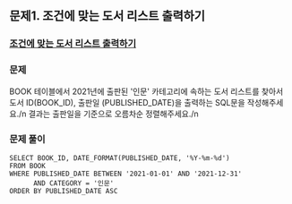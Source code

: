 ## 문제1.  조건에 맞는 도서 리스트 출력하기

### [조건에 맞는 도서 리스트 출력하기](https://school.programmers.co.kr/learn/courses/30/lessons/144853)
### 문제
BOOK 테이블에서 2021년에 출판된 '인문' 카테고리에 속하는 도서 리스트를 찾아서 도서 ID(BOOK_ID), 출판일 (PUBLISHED_DATE)을 출력하는 SQL문을 작성해주세요./n
결과는 출판일을 기준으로 오름차순 정렬해주세요./n

### 문제 풀이
```Mysql
SELECT BOOK_ID, DATE_FORMAT(PUBLISHED_DATE, '%Y-%m-%d')
FROM BOOK
WHERE PUBLISHED_DATE BETWEEN '2021-01-01' AND '2021-12-31'
      AND CATEGORY = '인문'
ORDER BY PUBLISHED_DATE ASC
```
